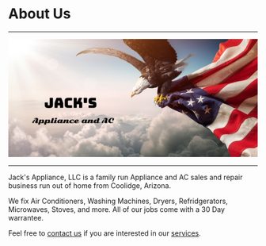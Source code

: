 <h1>About Us</h1>
<hr />
<img src="./_assets/logo.png", alt="Jack's Appliance, LLC">
<a href="https://www.facebook.com/JacksAppliance/"></a></img>
<hr />
<p>Jack's Appliance, LLC is a family run Appliance and AC sales and repair business run out of home from Coolidge, Arizona.<p>
<p>We fix Air Conditioners, Washing Machines, Dryers, Refridgerators, Microwaves, Stoves, and more. All of our jobs come with a 30 Day warrantee.<p>
<p>Feel free to <a href="./contact">contact us</a> if you are interested in our <a href="./services">services</a>.<p>